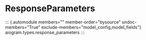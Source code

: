# ResponseParameters

::: {.automodule members="" member-order="bysource" undoc-members="True" exclude-members="model_config,model_fields"}
aiogram.types.response_parameters
:::
